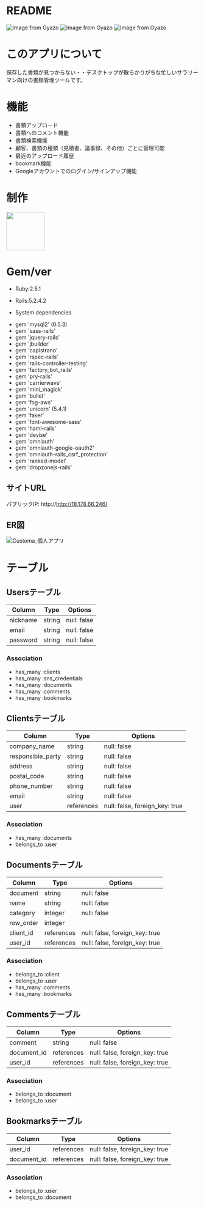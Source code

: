 # README

![Image from Gyazo](https://gyazo.com/e6ebcdb1c34c7f74dabdaa211e0c383f)
![Image from Gyazo](https://gyazo.com/312027394be7832f599f315332fa89f8)
![Image from Gyazo](https://gyazo.com/da4250f7a6d7b19a033ffeb59d1dfbf4)

# このアプリについて

保存した書類が見つからない・・デスクトップが散らかりがちな忙しいサラリーマン向けの書類管理ツールです。

# 機能

* 書類アップロード
* 書類へのコメント機能
* 書類検索機能
* 顧客、書類の種類（見積書、議事録、その他）ごとに管理可能
* 最近のアップロード履歴
* bookmark機能
* Googleアカウントでのログイン/サインアップ機能

# 制作

<a href="https://github.com/fo-ji"><img src="https://avatars0.githubusercontent.com/u/57491651?s=460&v=4" height="100px;" /></a>

# Gem/ver

* Ruby:2.5.1

* Rails:5.2.4.2

* System dependencies
 - gem 'mysql2' (0.5.3)
 - gem 'sass-rails'
 - gem 'jquery-rails'
 - gem 'jbuilder'
 - gem 'capistrano'
 - gem 'rspec-rails'
 - gem 'rails-controller-testing'
 - gem 'factory_bot_rails'
 - gem 'pry-rails'
 - gem 'carrierwave'
 - gem 'mini_magick'
 - gem 'bullet'
 - gem 'fog-aws'
 - gem 'unicorn' (5.4.1)
 - gem 'faker'
 - gem 'font-awesome-sass'
 - gem 'haml-rails'
 - gem 'devise'
 - gem 'omniauth'
 - gem 'omniauth-google-oauth2'
 - gem 'omniauth-rails_csrf_protection'
 - gem 'ranked-model'
 - gem 'dropzonejs-rails'

## サイトURL

 パブリックIP: http://http://18.178.66.246/

## ER図

![Customa_個人アプリ](https://user-images.githubusercontent.com/57491651/81266553-e1194f00-907f-11ea-81dd-2e5434b9ca2e.png)

# テーブル
## Usersテーブル

|Column|Type|Options|
|------|----|-------|
|nickname|string|null: false|
|email   |string|null: false|
|password|string|null: false|

### Association
- has_many :clients
- has_many :sns_credentials
- has_many :documents
- has_many :comments
- has_many :bookmarks

## Clientsテーブル

|Column|Type|Options|
|------|----|-------|
|company_name     |string    |null: false|
|responsible_party|string    |null: false|
|address          |string    |null: false|
|postal_code      |string    |null: false|
|phone_number     |string    |null: false|
|email            |string    |null: false|
|user             |references|null: false, foreign_key: true|

### Association
- has_many   :documents
- belongs_to :user

## Documentsテーブル

|Column|Type|Options|
|------|----|-------|
|document     |string    |null: false|
|name         |string    |null: false|
|category     |integer   |null: false|
|row_order    |integer   ||
|client_id    |references|null: false, foreign_key: true|
|user_id      |references|null: false, foreign_key: true|

### Association
- belongs_to :client
- belongs_to :user
- has_many   :comments
- has_many   :bookmarks

## Commentsテーブル

|Column|Type|Options|
|------|----|-------|
|comment     |string    |null: false|
|document_id |references|null: false, foreign_key: true|
|user_id     |references|null: false, foreign_key: true|

### Association
- belongs_to :document
- belongs_to :user

## Bookmarksテーブル

|Column|Type|Options|
|------|----|-------|
|user_id     |references|null: false, foreign_key: true|
|document_id |references|null: false, foreign_key: true|

### Association
- belongs_to :user
- belongs_to :document
